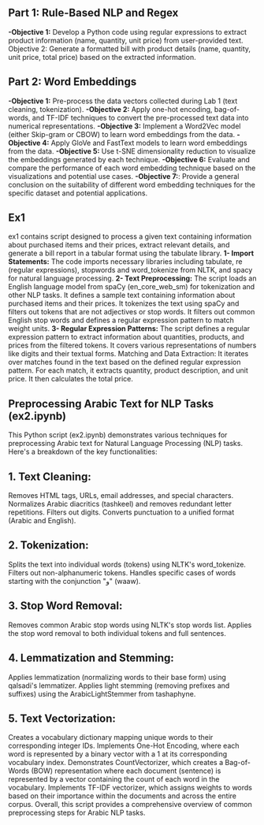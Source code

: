 ## Part 1: Rule-Based NLP and Regex

**-Objective 1:** Develop a Python code using regular expressions to extract product information (name, quantity, unit price) from user-provided text.
Objective 2: Generate a formatted bill with product details (name, quantity, unit price, total price) based on the extracted information.
## Part 2: Word Embeddings

**-Objective 1:** Pre-process the data vectors collected during Lab 1 (text cleaning, tokenization).
**-Objective 2:** Apply one-hot encoding, bag-of-words, and TF-IDF techniques to convert the pre-processed text data into numerical representations.
**-Objective 3:** Implement a Word2Vec model (either Skip-gram or CBOW) to learn word embeddings from the data.
**-Objective 4:** Apply GloVe and FastText models to learn word embeddings from the data.
**-Objective 5:** Use t-SNE dimensionality reduction to visualize the embeddings generated by each technique.
**-Objective 6:** Evaluate and compare the performance of each word embedding technique based on the visualizations and potential use cases.
**-Objective 7:**: Provide a general conclusion on the suitability of different word embedding techniques for the specific dataset and potential applications.


## Ex1 
ex1 contains script designed to process a given text containing information about purchased items and their prices, extract relevant details, and generate a bill report in a tabular format using the tabulate library. 
**1- Import Statements:**
  The code imports necessary libraries including tabulate, re (regular   expressions), stopwords and word_tokenize from NLTK, and spacy for natural language processing.
**2- Text Preprocessing:**
The script loads an English language model from spaCy (en_core_web_sm) for tokenization and other NLP tasks.
It defines a sample text containing information about purchased items and their prices.
It tokenizes the text using spaCy and filters out tokens that are not adjectives or stop words.
It filters out common English stop words and defines a regular expression pattern to match weight units.
**3- Regular Expression Patterns:**
The script defines a regular expression pattern to extract information about quantities, products, and prices from the filtered tokens. It covers various representations of numbers like digits and their textual forms.
Matching and Data Extraction:
It iterates over matches found in the text based on the defined regular expression pattern.
For each match, it extracts quantity, product description, and unit price. It then calculates the total price.

## Preprocessing Arabic Text for NLP Tasks (ex2.ipynb)
This Python script (ex2.ipynb) demonstrates various techniques for preprocessing Arabic text for Natural Language Processing (NLP) tasks. Here's a breakdown of the key functionalities:

## 1. Text Cleaning:

Removes HTML tags, URLs, email addresses, and special characters.
Normalizes Arabic diacritics (tashkeel) and removes redundant letter repetitions.
Filters out digits.
Converts punctuation to a unified format (Arabic and English).
## 2. Tokenization:

Splits the text into individual words (tokens) using NLTK's word_tokenize.
Filters out non-alphanumeric tokens.
Handles specific cases of words starting with the conjunction "و" (waaw).
## 3. Stop Word Removal:

Removes common Arabic stop words using NLTK's stop words list.
Applies the stop word removal to both individual tokens and full sentences.
## 4. Lemmatization and Stemming:

Applies lemmatization (normalizing words to their base form) using qalsadi's lemmatizer.
Applies light stemming (removing prefixes and suffixes) using the ArabicLightStemmer from tashaphyne.
## 5. Text Vectorization:

Creates a vocabulary dictionary mapping unique words to their corresponding integer IDs.
Implements One-Hot Encoding, where each word is represented by a binary vector with a 1 at its corresponding vocabulary index.
Demonstrates CountVectorizer, which creates a Bag-of-Words (BOW) representation where each document (sentence) is represented by a vector containing the count of each word in the vocabulary.
Implements TF-IDF vectorizer, which assigns weights to words based on their importance within the documents and across the entire corpus.
Overall, this script provides a comprehensive overview of common preprocessing steps for Arabic NLP tasks.
